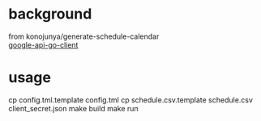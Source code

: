 background
===
from konojunya/generate-schedule-calendar  
[google-api-go-client](https://github.com/google/google-api-go-client)

usage
===
cp config.tml.template config.tml
cp schedule.csv.template schedule.csv
client_secret.json
make build
make run
